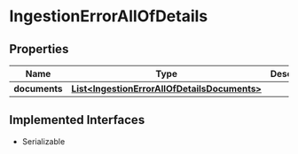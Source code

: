 

# IngestionErrorAllOfDetails


## Properties

| Name | Type | Description | Notes |
|------------ | ------------- | ------------- | -------------|
|**documents** | [**List&lt;IngestionErrorAllOfDetailsDocuments&gt;**](IngestionErrorAllOfDetailsDocuments.md) |  |  |


## Implemented Interfaces

* Serializable


